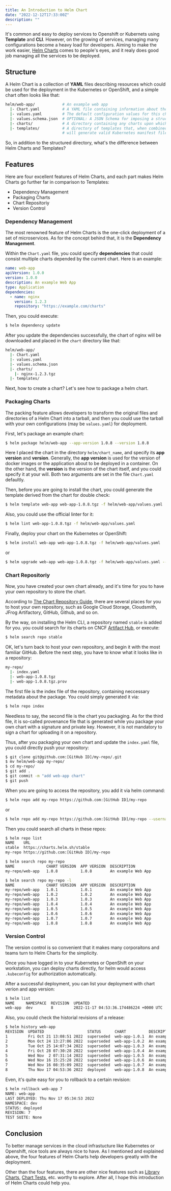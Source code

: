 ```yaml
---
title: An Introduction to Helm Chart
date: "2022-12-12T17:33:00Z"
description: ""
---
```


It's common and easy to deploy services to Openshift or Kubernets using __Template__ and __CLI__. However, on the growing of services, managing many configurations become a heavy load for developers. Aiming to make the work easier, [Helm Charts](https://helm.sh/) comes to people's eyes, and it realy does good job managing all the services to be deployed. 

## Structure

A Helm Chart is a collection of __YAML__ files describing resources which could be used for the deployment in the Kubernetes or OpenShift, and a simple chart often looks like that: 

```bash
helm/web-app/            # An example web app
  |- Chart.yaml          # A YAML file containing information about the chart
  |- values.yaml         # The default configuration values for this chart
  |- values.schema.json  # OPTIONAL: A JSON Schema for imposing a structure on the values.yaml file
  |- charts/             # A directory containing any charts upon which this chart depends.
  |- templates/          # A directory of templates that, when combined with values,
                         # will generate valid Kubernetes manifest files.
```

So, in addition to the structured directory, what's the difference between Helm Charts and Templates? 

## Features

Here are four excellent features of Helm Charts, and each part makes Helm Charts go further far in comparison to Templates: 

* Dependency Management
* Packaging Charts
* Chart Repositoriy
* Version Control

### Dependency Management

The most renowned feature of Helm Charts is the one-click deployment of a set of microservices. As for the concept behind that, it is the __Dependency Management__. 

Within the `Chart.yaml` file, you could specify __dependencies__ that could consist multiple charts depended by the current chart. Here is an example: 

```yaml
name: web-app
apiVersion: 1.0.0
version: 1.0.0
description: An example Web App
type: Application
dependencies: 
  - name: nginx
    version: 1.2.3
    repository: "https://example.com/charts"
```

Then, you could execute: 

```bash
$ helm dependency update
```

After you update the dependencies successfully, the chart of nginx will be downloaded and placed in the `chart` directory like that: 

```bash
helm/web-app/
  |- Chart.yaml
  |- values.yaml
  |- values.schema.json
  |- charts/
    |- nginx-1.2.3.tgz
  |- templates/
```

Next, how to create a chart? Let's see how to package a helm chart. 

### Packaging Charts

The packing feature allows developers to transform the original files and directories of a Helm Chart into a tarball, and then you could use the tarball with your own configurations (may be `values.yaml`) for deployment. 

First, let's package an example chart: 

```bash
$ helm package helm/web-app --app-version 1.0.8 --version 1.0.8
```

Here I placed the chart in the directory `helm/chart_name`, and specify its __app version__ and __version__. 
Generally, the __app version__ is used for the version of docker images or the application about to be deployed in a container. 
On the other hand, the __version__ is the version of the chart itself, and you could specify it at your will. 
Both two arguments are set in the file `Chart.yaml` defaultly. 

Then, before you are going to install the chart, you could generate the template derived from the chart for double check: 

```bash
$ helm template web-app web-app-1.0.8.tgz -f helm/web-app/values.yaml 
```

Also, you could use the official linter for it: 

```bash
$ helm lint web-app-1.0.8.tgz -f helm/web-app/values.yaml 
```

Finally, deploy your chart on the Kubernetes or OpenShift: 

```bash
$ helm install web-app web-app-1.0.8.tgz -f helm/web-app/values.yaml 
```

or 

```bash
$ helm upgrade web-app web-app-1.0.8.tgz -f helm/web-app/values.yaml --install
```

### Chart Repositoriy

Now, you have created your own chart already, and it's time for you to have your own repository to store the chart. 

According to [The Chart Repository Guide][1], there are several places for you to host your own repository, such as Google Cloud Storage, Cloudsmith, JFrog Artifactory, GitHub, Github, and so on. 

By the way, on installing the Helm CLI, a repository named `stable` is added for you. you could search for its charts on CNCF [Artifact Hub][2], or execute: 

```bash
$ helm search repo stable
```

OK, let's turn back to host your own repository, and begin it with the most familiar GitHub. Before the next step, you have to know what it looks like in a repository: 

```bash
my-repo/
  |- index.yaml
  |- web-app-1.0.8.tgz
  |- web-app-1.0.8.tgz.prov
```

The first file is the index file of the repository, containing neccessary metadata about the package. You could simply generated it via: 

```bash
$ helm repo index
```

Needless to say, the second file is the chart you packaging. As for the third file, it is so-called provenance file that is generated while you package your own chart with a signature and private key. However, it is not mandatory to sign a chart for uploading it on a repository. 

Thus, after you packaging your own chart and update the `index.yaml` file, you could directly push your repository: 

```bash
$ git clone git@github.com:[GitHub ID]/my-repo/.git
$ mv helm/web-app my-repo/
$ cd my-repo/
$ git add .
$ git commit -m "add web-app chart"
$ git push
```

When you are going to access the repository, you add it via helm command: 

```bash
$ helm repo add my-repo https://github.com:[GitHub ID]/my-repo
```

or

```bash
$ helm repo add my-repo https://github.com:[GitHub ID]/my-repo --username [Your Username] --password [Your Password]
```

Then you could search all charts in these repos: 

```bash
$ helm repo list
NAME  	URL
stable	https://charts.helm.sh/stable
my-repo	https://github.com:[GitHub ID]/my-repo

$ helm search repo my-repo
NAME              CHART VERSION  APP VERSION  DESCRIPTION
my-repo/web-app   1.0.8          1.0.8        An example Web App

$ helm search repo my-repo -l
NAME              CHART VERSION  APP VERSION  DESCRIPTION
my-repo/web-app   1.0.1          1.0.1        An example Web App
my-repo/web-app   1.0.2          1.0.2        An example Web App
my-repo/web-app   1.0.3          1.0.3        An example Web App
my-repo/web-app   1.0.4          1.0.4        An example Web App
my-repo/web-app   1.0.5          1.0.5        An example Web App
my-repo/web-app   1.0.6          1.0.6        An example Web App
my-repo/web-app   1.0.7          1.0.7        An example Web App
my-repo/web-app   1.0.8          1.0.8        An example Web App
```

### Version Control

The version control is so convenient that it makes many corporaitons and teams turn to Helm Charts for the simplicity. 

Once you have logged in to your Kubernetes or OpenShift on your workstation, you can deploy charts directly, for helm would access `.kubeconfig` for authorization automatically. 

After a successful deployment, you can list your deployment with chart verion and app version:

```bash
$ helm list
NAME     NAMESPACE  REVISION  UPDATED                                  STATUS    CHART          APP VERSION
web-app  dev        8         2022-11-17 04:53:36.174486224 +0000 UTC  deployed  web-app-1.0.8  1.0.8
```

Also, you could check the historial revisions of a release: 

```bash
$ helm history web-app
REVISION  UPDATED                   STATUS      CHART          DESCRIPTION
1         Fri Oct 21 13:08:51 2022  superseded  web-app-1.0.1  An example Web App
2         Mon Oct 24 13:27:06 2022  superseded  web-app-1.0.2  An example Web App
3         Tue Oct 25 14:07:34 2022  superseded  web-app-1.0.3  An example Web App
4         Fri Oct 28 07:30:28 2022  superseded  web-app-1.0.4  An example Web App
5         Wed Nov  2 07:31:14 2022  superseded  web-app-1.0.5  An example Web App
6         Wed Nov 16 15:25:28 2022  superseded  web-app-1.0.6  An example Web App
7         Wed Nov 16 08:35:09 2022  superseded  web-app-1.0.7  An example Web App
8         Thu Nov 17 04:53:36 2022  deployed    web-app-1.0.8  An example Web App
```

Even, it's quite easy for you to rollback to a certain revision: 

```bash
$ helm rollback web-app 7
NAME: web-app
LAST DEPLOYED: Thu Nov 17 05:34:53 2022
NAMESPACE: dev
STATUS: deployed
REVISION: 7
TEST SUITE: None
```

## Conclusion

To better manage services in the cloud infrastucture like Kubernetes or Openshift, nice tools are always nice to have. 
As I mentioned and explained above, the four features of Helm Charts help developers greatly with the deployment. 

Other than the four features, there are other nice features such as [Library Charts][3], [Chart Tests][4], etc. worthy to explore. 
After all, I hope this introduction of Helm Charts could help you.

[1]: https://helm.sh/docs/topics/chart_repository/
[2]: https://artifacthub.io/
[3]: https://helm.sh/docs/topics/library_charts/
[4]: https://helm.sh/docs/topics/chart_tests/
